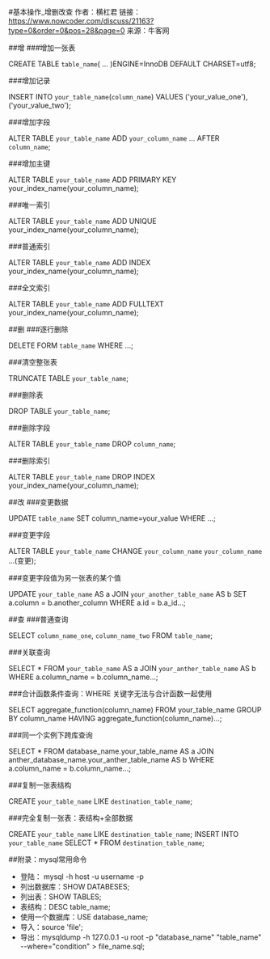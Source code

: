 #基本操作_增删改查
作者：横杠君
链接：https://www.nowcoder.com/discuss/21163?type=0&order=0&pos=28&page=0
来源：牛客网

##增
###增加一张表

CREATE TABLE `table_name`(
...
)ENGINE=InnoDB DEFAULT CHARSET=utf8;


###增加记录

INSERT INTO `your_table_name`(`column_name`)
VALUES
('your_value_one'),
('your_value_two');


###增加字段

ALTER TABLE `your_table_name`
ADD `your_column_name` ...
AFTER `column_name`;


###增加主键

ALTER TABLE `your_table_name`
ADD PRIMARY KEY your_index_name(your_column_name);


###唯一索引

ALTER TABLE `your_table_name`
ADD UNIQUE your_index_name(your_column_name);


###普通索引

ALTER TABLE `your_table_name`
ADD INDEX your_index_name(your_column_name);


###全文索引

ALTER TABLE `your_table_name`
ADD FULLTEXT your_index_name(your_column_name);


##删
###逐行删除

DELETE FORM `table_name`
WHERE ...;

###清空整张表

TRUNCATE TABLE `your_table_name`;


###删除表

DROP TABLE `your_table_name`;


###删除字段

ALTER TABLE `your_table_name`
DROP `column_name`;


###删除索引

ALTER TABLE `your_table_name`
DROP INDEX your_index_name(your_column_name);


##改
###变更数据

UPDATE `table_name`
SET column_name=your_value
WHERE ...;


###变更字段

ALTER TABLE `your_table_name`
CHANGE `your_column_name` `your_column_name` ...(变更);


###变更字段值为另一张表的某个值

UPDATE `your_table_name`
AS a
JOIN `your_another_table_name`
AS b
SET a.column = b.another_column
WHERE a.id = b.a_id...;


##查
###普通查询

SELECT `column_name_one`, `column_name_two`
FROM `table_name`;


###关联查询

SELECT *
FROM `your_table_name`
AS a
JOIN `your_anther_table_name`
AS b
WHERE a.column_name = b.column_name...;


###合计函数条件查询：WHERE 关键字无法与合计函数一起使用

SELECT aggregate_function(column_name)
FROM your_table_name
GROUP BY column_name
HAVING aggregate_function(column_name)...;


###同一个实例下跨库查询

SELECT *
FROM database_name.your_table_name
AS a
JOIN anther_database_name.your_anther_table_name
AS b
WHERE a.column_name = b.column_name...;


###复制一张表结构

CREATE `your_table_name`
LIKE `destination_table_name`;


###完全复制一张表：表结构+全部数据

CREATE `your_table_name`
LIKE `destination_table_name`;
INSERT INTO `your_table_name`
SELECT *
FROM `destination_table_name`;


##附录：mysql常用命令
- 登陆： mysql -h host -u username -p
- 列出数据库：SHOW DATABESES;
- 列出表：SHOW TABLES;
- 表结构：DESC table_name;
- 使用一个数据库：USE database_name;
- 导入：source 'file';
- 导出：mysqldump -h 127.0.0.1 -u root -p "database_name" "table_name" --where="condition" > file_name.sql;
